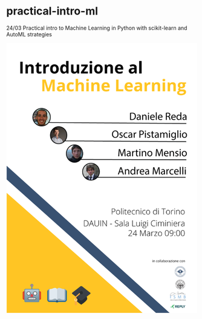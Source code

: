 # practical-intro-ml
24/03 Practical intro to Machine Learning in Python with scikit-learn and AutoML strategies

![Logo](ML_locandina.png)
